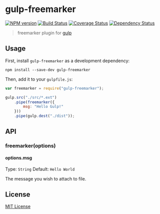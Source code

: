 
# gulp-freemarker
[![NPM version][npm-image]][npm-url] [![Build Status][travis-image]][travis-url]  [![Coverage Status][coveralls-image]][coveralls-url] [![Dependency Status][depstat-image]][depstat-url]

> freemarker plugin for [gulp](https://github.com/wearefractal/gulp)

## Usage

First, install `gulp-freemarker` as a development dependency:

```shell
npm install --save-dev gulp-freemarker
```

Then, add it to your `gulpfile.js`:

```javascript
var freemarker = require("gulp-freemarker");

gulp.src("./src/*.ext")
	.pipe(freemarker({
		msg: "Hello Gulp!"
	}))
	.pipe(gulp.dest("./dist"));
```

## API

### freemarker(options)

#### options.msg
Type: `String`
Default: `Hello World`

The message you wish to attach to file.


## License

[MIT License](http://en.wikipedia.org/wiki/MIT_License)

[npm-url]: https://npmjs.org/package/gulp-freemarker
[npm-image]: https://badge.fury.io/js/gulp-freemarker.png

[travis-url]: http://travis-ci.org/ijse/gulp-freemarker
[travis-image]: https://secure.travis-ci.org/ijse/gulp-freemarker.png?branch=master

[coveralls-url]: https://coveralls.io/r/ijse/gulp-freemarker
[coveralls-image]: https://coveralls.io/repos/ijse/gulp-freemarker/badge.png

[depstat-url]: https://david-dm.org/ijse/gulp-freemarker
[depstat-image]: https://david-dm.org/ijse/gulp-freemarker.png
